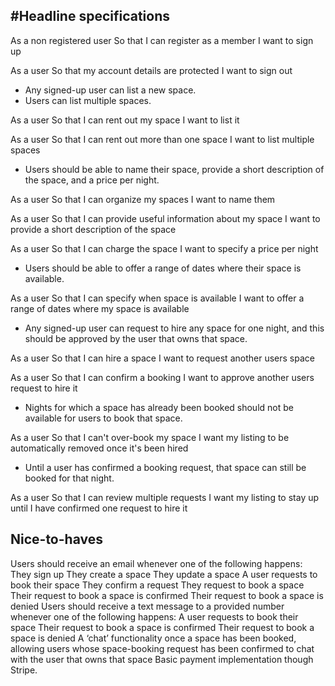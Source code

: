 #Headline specifications
-----

As a non registered user
So that I can register as a member
I want to sign up

As a user
So that my account details are protected
I want to sign out

* Any signed-up user can list a new space.
* Users can list multiple spaces.

As a user
So that I can rent out my space
I want to list it

As a user
So that I can rent out more than one space
I want to list multiple spaces

* Users should be able to name their space, provide a short description of the space, and a price per night.

As a user
So that I can organize my spaces
I want to name them

As a user
So that I can provide useful information about my space
I want to provide a short description of the space

As a user
So that I can charge the space
I want to specify a price per night

* Users should be able to offer a range of dates where their space is available.

As a user
So that I can specify when space is available
I want to offer a range of dates where my space is available

* Any signed-up user can request to hire any space for one night, and this should be approved by the user that owns that space.

As a user
So that I can hire a space
I want to request another users space

As a user
So that I can confirm a booking
I want to approve another users request to hire it

* Nights for which a space has already been booked should not be available for users to book that space.

As a user
So that I can't over-book my space
I want my listing to be automatically removed once it's been hired  

* Until a user has confirmed a booking request, that space can still be booked for that night.

As a user
So that I can review multiple requests
I want my listing to stay up until I have confirmed one request to hire it

Nice-to-haves
-----

Users should receive an email whenever one of the following happens:
They sign up
They create a space
They update a space
A user requests to book their space
They confirm a request
They request to book a space
Their request to book a space is confirmed
Their request to book a space is denied
Users should receive a text message to a provided number whenever one of the following happens:
A user requests to book their space
Their request to book a space is confirmed
Their request to book a space is denied
A ‘chat’ functionality once a space has been booked, allowing users whose space-booking request has been confirmed to chat with the user that owns that space
Basic payment implementation though Stripe.
